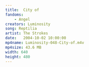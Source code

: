 ```yaml
---
title:  City of
fandoms:
    - Angel
creators: Luminosity
song: Reptilia
artist: The Strokes
date:   2004-10-02 10:00:00
mp4name: Luminosity-048-City-of.m4v
mp4size: 43.6 MB
width: 640
height: 480
---
```



  
